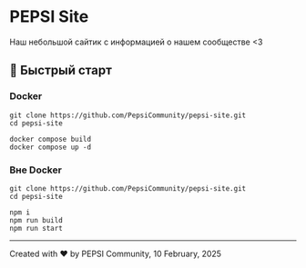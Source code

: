 # PEPSI Site

Наш небольшой сайтик с информацией о нашем сообществе <3

## 🚀 Быстрый старт
### Docker
```shell
git clone https://github.com/PepsiCommunity/pepsi-site.git
cd pepsi-site

docker compose build
docker compose up -d
```

### Вне Docker
```shell
git clone https://github.com/PepsiCommunity/pepsi-site.git
cd pepsi-site

npm i
npm run build
npm run start
```

---
Created with ❤ by PEPSI Community, 10 February, 2025
